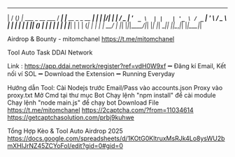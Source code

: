  __  __ _ _                     ____ _                      _ 
|  \/  (_) |_ ___  _ __ ___    / ___| |__   __ _ _ __   ___| |
| |\/| | | __/ _ \| '_ ` _ \  | |   | '_ \ / _` | '_ \ / _ \ |
| |  | | | || (_) | | | | | | | |___| | | | (_| | | | |  __/ |
|_|  |_|_|\__\___/|_| |_| |_|  \____|_| |_|\__,_|_| |_|\___|_|

Airdrop & Bounty - mitomchanel
https://t.me/mitomchanel

Tool Auto Task DDAI Network

Link : https://app.ddai.network/register?ref=vdH0W9xf
➖ Đăng kí Email, Kết nối ví SOL
➖ Download the Extension 
➖ Running Everyday

Hướng dẫn Tool:
Cài Nodejs trước
Email/Pass vào accounts.json
Proxy vào proxy.txt
Mở Cmd tại thư mục Bot
Chạy lệnh "npm install" để cài module
Chạy lệnh "node main.js" để chạy bot
Download File
https://t.me/mitomchanel
https://2captcha.com/?from=11034614
https://getcaptchasolution.com/prbj9kuhwe

Tổng Hợp Kèo & Tool Auto Airdrop 2025
https://docs.google.com/spreadsheets/d/1KOtG0KltruxMsRJk4Lo8ysWU2bmXHIJrNZ45ZCYoFoI/edit?gid=0#gid=0